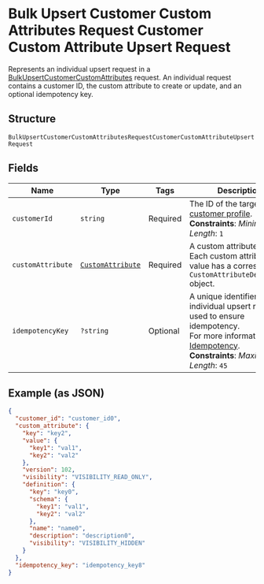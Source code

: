 
# Bulk Upsert Customer Custom Attributes Request Customer Custom Attribute Upsert Request

Represents an individual upsert request in a [BulkUpsertCustomerCustomAttributes](../../doc/apis/customer-custom-attributes.md#bulk-upsert-customer-custom-attributes)
request. An individual request contains a customer ID, the custom attribute to create or update,
and an optional idempotency key.

## Structure

`BulkUpsertCustomerCustomAttributesRequestCustomerCustomAttributeUpsertRequest`

## Fields

| Name | Type | Tags | Description | Getter | Setter |
|  --- | --- | --- | --- | --- | --- |
| `customerId` | `string` | Required | The ID of the target [customer profile](entity:Customer).<br>**Constraints**: *Minimum Length*: `1` | getCustomerId(): string | setCustomerId(string customerId): void |
| `customAttribute` | [`CustomAttribute`](../../doc/models/custom-attribute.md) | Required | A custom attribute value. Each custom attribute value has a corresponding<br>`CustomAttributeDefinition` object. | getCustomAttribute(): CustomAttribute | setCustomAttribute(CustomAttribute customAttribute): void |
| `idempotencyKey` | `?string` | Optional | A unique identifier for this individual upsert request, used to ensure idempotency.<br>For more information, see [Idempotency](https://developer.squareup.com/docs/build-basics/common-api-patterns/idempotency).<br>**Constraints**: *Maximum Length*: `45` | getIdempotencyKey(): ?string | setIdempotencyKey(?string idempotencyKey): void |

## Example (as JSON)

```json
{
  "customer_id": "customer_id0",
  "custom_attribute": {
    "key": "key2",
    "value": {
      "key1": "val1",
      "key2": "val2"
    },
    "version": 102,
    "visibility": "VISIBILITY_READ_ONLY",
    "definition": {
      "key": "key0",
      "schema": {
        "key1": "val1",
        "key2": "val2"
      },
      "name": "name0",
      "description": "description0",
      "visibility": "VISIBILITY_HIDDEN"
    }
  },
  "idempotency_key": "idempotency_key8"
}
```

